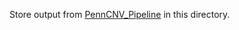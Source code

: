 Store output from [PennCNV_Pipeline](https://github.com/Lydia-King/PennCNV_Pipeline) in this directory. 
